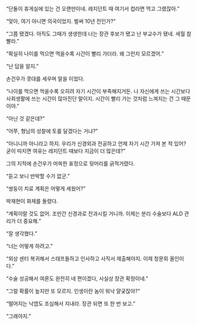 “단둘이 휴게실에 있는 건 오랜만이네. 레지던트 때 여기서 컵라면 먹고 그랬잖아.”

“맞아, 여기 아니면 의국이었지. 벌써 10년 전인가?”

“그쯤 됐겠다. 아직도 그때가 생생한데 너는 장관 후보가 됐고 난 부교수가 됐네. 세월 참 빨라.”

“확실히 나이를 먹으면 먹을수록 시간이 빨리 가더라. 왜 그런지 모르겠어.”

“난 답을 알지.”

손건우가 콧대를 세우며 말을 이었다.

“나이를 먹으면 먹을수록 오히려 자기 시간이 부족해지거든. 나 자신에게 쓰는 시간보다 사회생활에 쓰는 시간이 많아진단 말이지. 시간이 빨리 가는 것처럼 느껴지는 건 그 때문이야.”

“아닌 것 같은데?”

“어쭈, 형님의 성찰에 토를 달겠다는 거냐?”

“아니니까 아니라고 하지. 우리가 신경외과 전공하고 언제 자기 시간 가져 본 적 있어? 굳이 따지면 여유는 레지던트 때보다 지금이 더 많은데?”

그의 지적에 손건우가 머쓱한 표정으로 뒷머리를 긁적거렸다.

“듣고 보니 반박할 수가 없군.”

“쌍둥이 치료 계획은 어떻게 세웠어?”

박재현이 화제를 돌렸다.

“계획이랄 것도 없어. 조만간 신경과로 전과시킬 거니까. 이제는 분리 수술보다 ALD 관리가 더 중요해.”

“잘 생각했다.”

“너는 어떻게 하려고.”

“외상 센터 복귀해서 스태프들하고 인사하고 사직서 제출해야지. 이제 청문회 올인이다.”

“수술 성공해서 여론도 완전히 네 편이겠다, 사실상 장관 확정이네.”

“그럴 확률이 높지만 또 모르지. 인생이란 놈이 워낙 얄궂잖아?”

“떨어지는 낙엽도 조심해서 지내라. 장관 되면 또 한 번 보고.”

“그래야지.”
